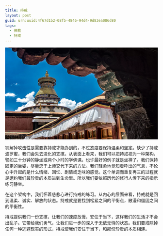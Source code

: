 ```yaml
---
title: 持戒
layout: post
guid: urn:uuid:4f67d1b2-08f5-4846-94d4-9d83ea086d80
tags:
  - 佛教
  - 持戒
---
```



[![](/media/files/2010/06/30/chij.png)](https://bolg-1257385283.cos.ap-chengdu.myqcloud.com/2010/06/30/chij.png)

销解掉攻击性是需要靠持戒才能办到的，不过态度要保持温柔和坚定。缺少了持戒波罗蜜，我们会失去进化的支撑。从表面上看来，我们可以把持戒视为一种架构，譬如三十分钟的静坐或两个小时的学佛课。也许最好的例子就是坐禅了。我们保持固定的坐姿，尽量忠于上师交代下来的方法。我们轻柔地觉知着呼出的气息，不论心中升起的是什么情绪、回忆、剧情或乏味的感觉。这个单调而重复再三的过程就是邀约我们最珍贵的本质进到生命里。所以我们要依照历代的修行人传下来的指示练习静坐。

在这个架构中，我们怀着慈悲心进行持戒的练习。从内心的层面来看，持戒就是回到温柔、诚实、解放的状态。持戒就是要找到松紧之间的平衡点，散漫和僵固之间的平衡性。

持戒提供我们一份支撑，让我们的速度放慢，安住于当下，这样我们的生活才不会出乱子。它带给我们勇气，让我们进一步的深入于无依无恃的状态。我们要戒除掉任何一种逃避现实的形式，持戒使我们安住于当下，和那份珍贵的本质相连。